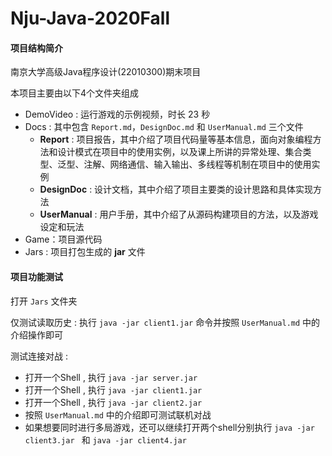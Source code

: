 # Nju-Java-2020Fall

#### 项目结构简介

南京大学高级Java程序设计(22010300)期末项目

本项目主要由以下4个文件夹组成

- DemoVideo : 运行游戏的示例视频，时长 23 秒
- Docs : 其中包含 `Report.md`，`DesignDoc.md` 和 `UserManual.md` 三个文件
  - **Report** : 项目报告，其中介绍了项目代码量等基本信息，面向对象编程方法和设计模式在项目中的使用实例，以及课上所讲的异常处理、集合类型、泛型、注解、网络通信、输入输出、多线程等机制在项目中的使用实例
  - **DesignDoc** : 设计文档，其中介绍了项目主要类的设计思路和具体实现方法
  - **UserManual** : 用户手册，其中介绍了从源码构建项目的方法，以及游戏设定和玩法
- Game：项目源代码
- Jars : 项目打包生成的 **jar** 文件

#### 项目功能测试

打开 `Jars` 文件夹

仅测试读取历史 : 执行 `java -jar client1.jar`  命令并按照 `UserManual.md` 中的介绍操作即可

测试连接对战 : 
- 打开一个Shell , 执行 `java -jar server.jar `  
- 打开一个Shell , 执行 `java -jar client1.jar `  
- 打开一个Shell , 执行 `java -jar client2.jar `
- 按照 `UserManual.md` 中的介绍即可测试联机对战
- 如果想要同时进行多局游戏，还可以继续打开两个shell分别执行  `java -jar client3.jar `  和 `java -jar client4.jar `

